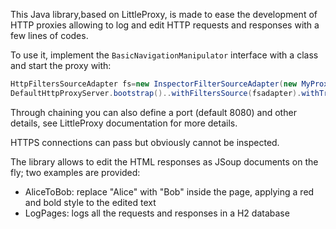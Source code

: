 This Java library,based on LittleProxy, is made to ease the development of HTTP proxies allowing to log and edit HTTP requests and responses with a few lines of codes.

To use it, implement the `BasicNavigationManipulator` interface with a class and start the proxy with:

```java
HttpFiltersSourceAdapter fs=new InspectorFilterSourceAdapter(new MyProxyClass());
DefaultHttpProxyServer.bootstrap()..withFiltersSource(fsadapter).withTransparent(true).start()
```

Through chaining you can also define a port (default 8080) and other details, see LittleProxy documentation for more details.

HTTPS connections can pass but obviously cannot be inspected.

The library allows to edit the HTML responses as JSoup documents on the fly; two examples are provided:

* AliceToBob: replace "Alice" with "Bob" inside the page, applying a red and bold style to the edited text
* LogPages: logs all the requests and responses in a H2 database

